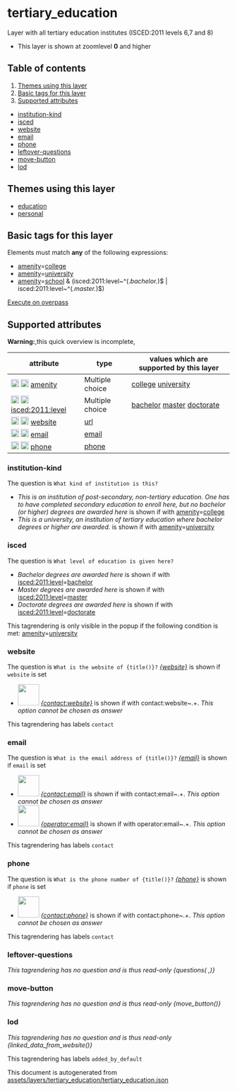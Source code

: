 [//]: # (WARNING: this file is automatically generated. Please find the sources at the bottom and edit those sources)

# tertiary_education




Layer with all tertiary education institutes (ISCED:2011 levels 6,7 and 8)






 - This layer is shown at zoomlevel **0** and higher



## Table of contents

1. [Themes using this layer](#themes-using-this-layer)
2. [Basic tags for this layer](#basic-tags-for-this-layer)
3. [Supported attributes](#supported-attributes)
  - [institution-kind](#institution-kind)
  - [isced](#isced)
  - [website](#website)
  - [email](#email)
  - [phone](#phone)
  - [leftover-questions](#leftover-questions)
  - [move-button](#move-button)
  - [lod](#lod)

## Themes using this layer



 - [education](https://mapcomplete.org/education)
 - [personal](https://mapcomplete.org/personal)



## Basic tags for this layer

Elements must match **any** of the following expressions:

 - <a href='https://wiki.openstreetmap.org/wiki/Key:amenity' target='_blank'>amenity</a>=<a href='https://wiki.openstreetmap.org/wiki/Tag:amenity%3Dcollege' target='_blank'>college</a>
 - <a href='https://wiki.openstreetmap.org/wiki/Key:amenity' target='_blank'>amenity</a>=<a href='https://wiki.openstreetmap.org/wiki/Tag:amenity%3Duniversity' target='_blank'>university</a>
 - <a href='https://wiki.openstreetmap.org/wiki/Key:amenity' target='_blank'>amenity</a>=<a href='https://wiki.openstreetmap.org/wiki/Tag:amenity%3Dschool' target='_blank'>school</a> & (isced:2011:level~^(.*bachelor.*)$ | isced:2011:level~^(.*master.*)$)

[Execute on overpass](http://overpass-turbo.eu/?Q=%5Bout%3Ajson%5D%5Btimeout%3A90%5D%3B%28%20%20%20%20nwr%5B%22amenity%22%3D%22college%22%5D%28%7B%7Bbbox%7D%7D%29%3B%0A%20%20%20%20nwr%5B%22amenity%22%3D%22university%22%5D%28%7B%7Bbbox%7D%7D%29%3B%0A%20%20%20%20nwr%5B%22amenity%22%3D%22school%22%5D%5B%22isced%3A2011%3Alevel%22~%22%5E%28.*bachelor.*%29%24%22%5D%28%7B%7Bbbox%7D%7D%29%3B%0A%20%20%20%20nwr%5B%22amenity%22%3D%22school%22%5D%5B%22isced%3A2011%3Alevel%22~%22%5E%28.*master.*%29%24%22%5D%28%7B%7Bbbox%7D%7D%29%3B%0A%29%3Bout%20body%3B%3E%3Bout%20skel%20qt%3B)

## Supported attributes

**Warning:**,this quick overview is incomplete,

| attribute | type | values which are supported by this layer |
-----|-----|----- |
| <a target="_blank" href='https://taginfo.openstreetmap.org/keys/amenity#values'><img src='https://mapcomplete.org/assets/svg/search.svg' height='18px'></a> <a target="_blank" href='https://taghistory.raifer.tech/?#***/amenity/'><img src='https://mapcomplete.org/assets/svg/statistics.svg' height='18px'></a> [amenity](https://wiki.openstreetmap.org/wiki/Key:amenity) | Multiple choice | [college](https://wiki.openstreetmap.org/wiki/Tag:amenity%3Dcollege) [university](https://wiki.openstreetmap.org/wiki/Tag:amenity%3Duniversity) |
| <a target="_blank" href='https://taginfo.openstreetmap.org/keys/isced:2011:level#values'><img src='https://mapcomplete.org/assets/svg/search.svg' height='18px'></a> <a target="_blank" href='https://taghistory.raifer.tech/?#***/isced%3A2011%3Alevel/'><img src='https://mapcomplete.org/assets/svg/statistics.svg' height='18px'></a> [isced:2011:level](https://wiki.openstreetmap.org/wiki/Key:isced:2011:level) | Multiple choice | [bachelor](https://wiki.openstreetmap.org/wiki/Tag:isced:2011:level%3Dbachelor) [master](https://wiki.openstreetmap.org/wiki/Tag:isced:2011:level%3Dmaster) [doctorate](https://wiki.openstreetmap.org/wiki/Tag:isced:2011:level%3Ddoctorate) |
| <a target="_blank" href='https://taginfo.openstreetmap.org/keys/website#values'><img src='https://mapcomplete.org/assets/svg/search.svg' height='18px'></a> <a target="_blank" href='https://taghistory.raifer.tech/?#***/website/'><img src='https://mapcomplete.org/assets/svg/statistics.svg' height='18px'></a> [website](https://wiki.openstreetmap.org/wiki/Key:website) | [url](../SpecialInputElements.md#url) |  |
| <a target="_blank" href='https://taginfo.openstreetmap.org/keys/email#values'><img src='https://mapcomplete.org/assets/svg/search.svg' height='18px'></a> <a target="_blank" href='https://taghistory.raifer.tech/?#***/email/'><img src='https://mapcomplete.org/assets/svg/statistics.svg' height='18px'></a> [email](https://wiki.openstreetmap.org/wiki/Key:email) | [email](../SpecialInputElements.md#email) |  |
| <a target="_blank" href='https://taginfo.openstreetmap.org/keys/phone#values'><img src='https://mapcomplete.org/assets/svg/search.svg' height='18px'></a> <a target="_blank" href='https://taghistory.raifer.tech/?#***/phone/'><img src='https://mapcomplete.org/assets/svg/statistics.svg' height='18px'></a> [phone](https://wiki.openstreetmap.org/wiki/Key:phone) | [phone](../SpecialInputElements.md#phone) |  |




### institution-kind

The question is `What kind of institution is this?`



 -  *This is an institution of post-secondary, non-tertiary education. One has to have completed secondary education to enroll here, but no bachelor (or higher) degrees are awarded here* is shown if with <a href='https://wiki.openstreetmap.org/wiki/Key:amenity' target='_blank'>amenity</a>=<a href='https://wiki.openstreetmap.org/wiki/Tag:amenity%3Dcollege' target='_blank'>college</a>
 -  *This is a university, an institution of tertiary education where bachelor degrees or higher are awarded.* is shown if with <a href='https://wiki.openstreetmap.org/wiki/Key:amenity' target='_blank'>amenity</a>=<a href='https://wiki.openstreetmap.org/wiki/Tag:amenity%3Duniversity' target='_blank'>university</a>





### isced

The question is `What level of education is given here?`



 -  *Bachelor degrees are awarded here* is shown if with <a href='https://wiki.openstreetmap.org/wiki/Key:isced:2011:level' target='_blank'>isced:2011:level</a>=<a href='https://wiki.openstreetmap.org/wiki/Tag:isced:2011:level%3Dbachelor' target='_blank'>bachelor</a>
 -  *Master degrees are awarded here* is shown if with <a href='https://wiki.openstreetmap.org/wiki/Key:isced:2011:level' target='_blank'>isced:2011:level</a>=<a href='https://wiki.openstreetmap.org/wiki/Tag:isced:2011:level%3Dmaster' target='_blank'>master</a>
 -  *Doctorate degrees are awarded here* is shown if with <a href='https://wiki.openstreetmap.org/wiki/Key:isced:2011:level' target='_blank'>isced:2011:level</a>=<a href='https://wiki.openstreetmap.org/wiki/Tag:isced:2011:level%3Ddoctorate' target='_blank'>doctorate</a>


This tagrendering is only visible in the popup if the following condition is met: <a href='https://wiki.openstreetmap.org/wiki/Key:amenity' target='_blank'>amenity</a>=<a href='https://wiki.openstreetmap.org/wiki/Tag:amenity%3Duniversity' target='_blank'>university</a>


### website

The question is `What is the website of {title()}?`
*<a href='{website}' rel='nofollow noopener noreferrer' target='_blank'>{website}</a>* is shown if `website` is set


 - <img src='https://raw.githubusercontent.com/pietervdvn/MapComplete/develop/./assets/layers/icons/website.svg' style='width: 3rem; height: 3rem'> *<a href='{contact:website}' rel='nofollow noopener noreferrer' target='_blank'>{contact:website}</a>* is shown if with contact:website~.+. _This option cannot be chosen as answer_



This tagrendering has labels 
`contact`

### email

The question is `What is the email address of {title()}?`
*<a href='mailto:{email}' target='_blank' rel='noopener'>{email}</a>* is shown if `email` is set


 - <img src='https://raw.githubusercontent.com/pietervdvn/MapComplete/develop/./assets/svg/envelope.svg' style='width: 3rem; height: 3rem'> *<a href='mailto:{contact:email}' target='_blank' rel='noopener'>{contact:email}</a>* is shown if with contact:email~.+. _This option cannot be chosen as answer_
 - <img src='https://raw.githubusercontent.com/pietervdvn/MapComplete/develop/./assets/svg/envelope.svg' style='width: 3rem; height: 3rem'> *<a href='mailto:{operator:email}' target='_blank' rel='noopener'>{operator:email}</a>* is shown if with operator:email~.+. _This option cannot be chosen as answer_



This tagrendering has labels 
`contact`

### phone

The question is `What is the phone number of {title()}?`
*<a href='tel:{phone}'>{phone}</a>* is shown if `phone` is set


 - <img src='https://raw.githubusercontent.com/pietervdvn/MapComplete/develop/./assets/layers/questions/phone.svg' style='width: 3rem; height: 3rem'> *<a href='tel:{contact:phone}'>{contact:phone}</a>* is shown if with contact:phone~.+. _This option cannot be chosen as answer_



This tagrendering has labels 
`contact`

### leftover-questions

_This tagrendering has no question and is thus read-only_
*{questions( ,)}*




### move-button

_This tagrendering has no question and is thus read-only_
*{move_button()}*




### lod

_This tagrendering has no question and is thus read-only_
*{linked_data_from_website()}*


This tagrendering has labels 
`added_by_default`


This document is autogenerated from [assets/layers/tertiary_education/tertiary_education.json](https://github.com/pietervdvn/MapComplete/blob/develop/assets/layers/tertiary_education/tertiary_education.json)
